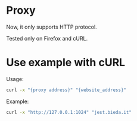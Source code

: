 # Proxy

Now, it only supports HTTP protocol.

Tested only on Firefox and cURL.

# Use example with cURL

Usage:
```sh
curl -x "{proxy address}" "{website_address}"
```

Example:
```sh
curl -x "http://127.0.0.1:1024" "jest.bieda.it"
```